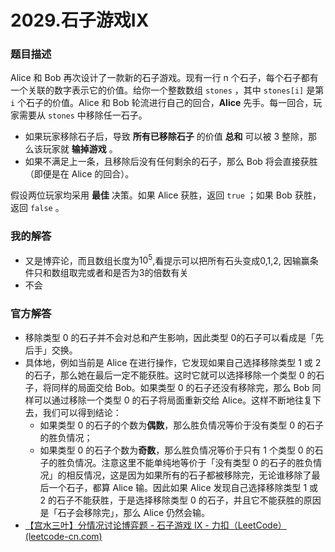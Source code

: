 # 2029.石子游戏IX

### 题目描述

Alice 和 Bob 再次设计了一款新的石子游戏。现有一行 n 个石子，每个石子都有一个关联的数字表示它的价值。给你一个整数数组 `stones` ，其中 `stones[i]` 是第 `i` 个石子的价值。Alice 和 Bob 轮流进行自己的回合，**Alice** 先手。每一回合，玩家需要从 `stones` 中移除任一石子。

- 如果玩家移除石子后，导致 **所有已移除石子** 的价值 **总和** 可以被 3 整除，那么该玩家就 **输掉游戏** 。
- 如果不满足上一条，且移除后没有任何剩余的石子，那么 Bob 将会直接获胜（即便是在 Alice 的回合）。

假设两位玩家均采用 **最佳** 决策。如果 Alice 获胜，返回 `true` ；如果 Bob 获胜，返回 `false` 。

### 我的解答

- 又是博弈论，而且数组长度为$10^5$,看提示可以把所有石头变成0,1,2, 因输赢条件只和数组取完或者和是否为3的倍数有关
- 不会

### 官方解答

- 移除类型 0 的石子并不会对总和产生影响，因此类型 0的石子可以看成是「先后手」交换。
- 具体地，例如当前是 Alice 在进行操作，它发现如果自己选择移除类型 1 或 2 的石子，那么她在最后一定不能获胜。这时它就可以选择移除一个类型 0 的石子，将同样的局面交给 Bob。如果类型 0 的石子还没有移除完，那么 Bob 同样可以通过移除一个类型 0 的石子将局面重新交给 Alice。这样不断地往复下去，我们可以得到结论：
  - 如果类型 0 的石子的个数为**偶数**，那么胜负情况等价于没有类型 0 的石子的胜负情况；
  - 如果类型 0 的石子个数为**奇数**，那么胜负情况等价于只有 1 个类型 0 的石子的胜负情况。注意这里不能单纯地等价于「没有类型 0 的石子的胜负情况」的相反情况，这是因为如果所有的石子都被移除完，无论谁移除了最后一个石子，都算 Alice 输。因此如果 Alice 发现自己选择移除类型 1 或 2 的石子不能获胜，于是选择移除类型 0 的石子，并且它不能获胜的原因是「石子会移除完」，那么 Alice 仍然会输。
- [【宫水三叶】分情况讨论博弈题 - 石子游戏 IX - 力扣（LeetCode） (leetcode-cn.com)](https://leetcode-cn.com/problems/stone-game-ix/solution/gong-shui-san-xie-fen-qing-kuang-tao-lun-h1oa/)